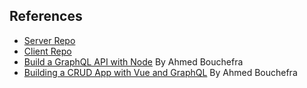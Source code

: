 ## References
* [Server Repo](https://github.com/crguezl/server-graphql-hello)
* [Client Repo](https://github.com/crguezl/client-graphql-vue-hello/tree/main)
* [Build a GraphQL API with Node](https://blog.jscrambler.com/build-a-graphql-api-with-node/) By Ahmed Bouchefra
* [Building a CRUD App with Vue and GraphQL](https://blog.jscrambler.com/building-a-crud-app-with-vue-and-graphql/) By Ahmed Bouchefra